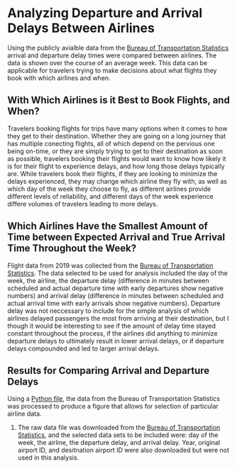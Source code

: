 # Analyzing Departure and Arrival Delays Between Airlines

Using the publicly avialble data from the [Bureau of Transportation Statistics](https://www.transtats.bts.gov/DL_SelectFields.asp) arrival and departure delay times were compared between airlines. The data is shown over the course of an average week. This data can be applicable for travelers trying to make decisions about what flights they book with which airlines and when.

## With Which Airlines is it Best to Book Flights, and When?

Travelers booking flights for trips have many options when it comes to how they get to their destination. Whether they are going on a long journey that has multiple conecting flights, all of which depend on the pervious one being on-time, or they are simply trying to get to their destination as soon as possible, travelers booking their flights would want to know how likely it is for their flight to experience delays, and how long those delays typically are. 
While travelers book their flights, if they are looking to minimize the delays experienced, they may change which airline they fly with, as well as which day of the week they choose to fly, as different airlines provide different levels of reliability, and different days of the week experience differe volumes of travelers leading to more delays.

## Which Airlines Have the Smallest Amount of Time between Expected Arrival and True Arrival Time Throughout the Week?

Flight data from 2019 was collected from the [Bureau of Transportation Statistics](https://www.transtats.bts.gov/DL_SelectFields.asp). The data selected to be used for analysis included the day of the week, the airline, the departure delay (difference in minutes between scheduled and actual departure time with early departures show negative numbers) and arrival delay (difference in minutes between scheduled and actual arrival time with early arrivals show negative numbers). Departure delay was not neccessary to include for the simple analysis of which airlines delayed passengers the most from arriving at their destination, but I though it would be interesting to see if the amount of delay time stayed constant throughout the process, if the airlines did anything to minimize departure delays to ultimately result in lower arrival delays, or if departure delays compounded and led to larger arrival delays. 

## Results for Comparing Arrival and Departure Delays

Using a [Python file](), the data from the Bureau of Transportation Statistics was processed to produce a figure that allows for selection of particular airline data. 

1. The raw data file was downloaded from the [Bureau of Transportation Statistics](https://www.transtats.bts.gov/DL_SelectFields.asp), and the selected data sets to be included were: day of the week, the airline, the departure delay, and arrival delay. Year, original airport ID, and desitnation airport ID were also downloaded but were not used in this analysis. 






